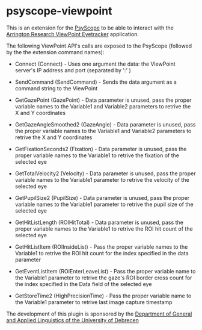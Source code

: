 psyscope-viewpoint
==================

This is an extension for the [PsyScope](http://psy.ck.sissa.it) to be able to interact with the [Arrington Research ViewPoint Eyetracker](http://www.arringtonresearch.com/) application.

The following ViewPoint API's calls are exposed to the PsyScope (followed by the the extension command names):

 - Connect (Connect) 	-	Uses one argument the data: the ViewPoint server's IP address and port (separated by ':' )
 - SendCommand (SendCommand)	-	Sends the data argument as a command string to the ViewPoint
 - GetGazePoint (GazePoint)	-	Data parameter is unused, pass the proper variable names to the Variable1 and Variable2 parameters to retrive the X and Y coordinates
 - GetGazeAngleSmoothed2 (GazeAngle)	-	Data parameter is unused, pass the proper variable names to the Variable1 and Variable2 parameters to retrive the X and Y coordinates 
 - GetFixationSeconds2 (Fixation)	-	Data parameter is unused, pass the proper variable names to the Variable1 to retrive the fixation of the selected eye
 - GetTotalVelocity2 (Velocity)	-	Data parameter is unused, pass the proper variable names to the Variable1 parameter to retrive the velocity of the selected eye
 - GetPupilSize2 (PupilSize)	-	Data parameter is unused, pass the proper variable names to the Variable1 parameter to retrive the pupil size of the selected eye

 - GetHitListLength (ROIHitTotal)	-	Data parameter is unused, pass the proper variable names to the Variable1 to retrive the ROI hit count of the selected eye
 - GetHitListItem (ROIInsideList)	-	Pass the proper variable names to the Variable1 to retrive the ROI hit count for the index specified in the data parameter
 - GetEventListItem (ROIEnterLeaveList)	-	Pass the proper variable name to the Variable1 parameter to retrive the gaze's ROI border cross count for the index specified in the Data field of the selected eye

 - GetStoreTime2 (HighPrecisionTime)	-	Pass the proper variable name to the Variable1 parameter to retrive last image capture timestamp

The development of this plugin is sponsored by the [Department of General and Applied Linguistics of the University of Debrecen](http://lingua.arts.unideb.hu/index_en.php)

